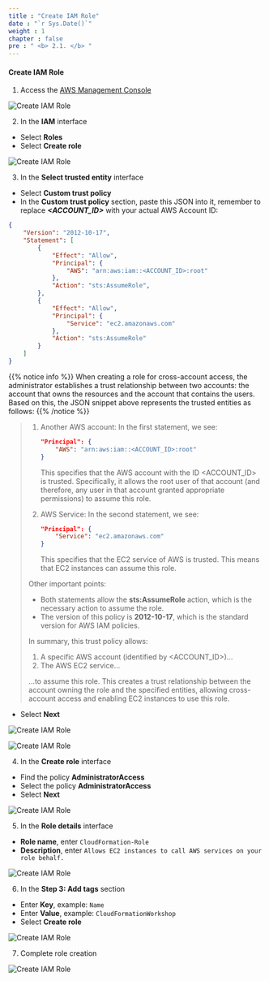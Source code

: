 ```yaml
---
title : "Create IAM Role"
date : "`r Sys.Date()`"
weight : 1
chapter : false
pre : " <b> 2.1. </b> "
---
```


#### Create IAM Role

1. Access the [AWS Management Console](https://console.aws.amazon.com/console/)

![Create IAM Role](/images/2.prerequisite/0001-createiamrole.png?width=5120px)

2. In the **IAM** interface

- Select **Roles**
- Select **Create role**

![Create IAM Role](/images/2.prerequisite/0002-createiamrole.png?width=5120px)

3. In the **Select trusted entity** interface

- Select **Custom trust policy**
- In the **Custom trust policy** section, paste this JSON into it, remember to replace ***<ACCOUNT_ID>*** with your actual AWS Account ID:

```json
{
    "Version": "2012-10-17",
    "Statement": [
        {
            "Effect": "Allow",
            "Principal": {
                "AWS": "arn:aws:iam::<ACCOUNT_ID>:root"
            },
            "Action": "sts:AssumeRole",
        },
        {
            "Effect": "Allow",
            "Principal": {
                "Service": "ec2.amazonaws.com"
            },
            "Action": "sts:AssumeRole"
        }
    ]
}
```

{{% notice info %}}
When creating a role for cross-account access, the administrator establishes a trust relationship between two accounts: the account that owns the resources and the account that contains the users. Based on this, the JSON snippet above represents the trusted entities as follows:
{{% /notice %}}
> 
> 1. Another AWS account:
>    In the first statement, we see:
>    ```json
>    "Principal": {
>        "AWS": "arn:aws:iam::<ACCOUNT_ID>:root"
>    }
>    ```
>    This specifies that the AWS account with the ID <ACCOUNT_ID> is trusted. Specifically, it allows the root user of that account (and therefore, any user in that account granted appropriate permissions) to assume this role.
> 
> 2. AWS Service:
>    In the second statement, we see:
>    ```json
>    "Principal": {
>        "Service": "ec2.amazonaws.com"
>    }
>    ```
>    This specifies that the EC2 service of AWS is trusted. This means that EC2 instances can assume this role.
> 
> Other important points:
> 
> - Both statements allow the **sts:AssumeRole** action, which is the necessary action to assume the role.
> - The version of this policy is **2012-10-17**, which is the standard version for AWS IAM policies.
> 
> In summary, this trust policy allows:
> 1. A specific AWS account (identified by <ACCOUNT_ID>)...
> 2. The AWS EC2 service...
> 
> ...to assume this role. This creates a trust relationship between the account owning the role and the specified entities, allowing cross-account access and enabling EC2 instances to use this role.

- Select **Next**

![Create IAM Role](/images/2.prerequisite/0003-createiamrole-1.png?width=5120px)

![Create IAM Role](/images/2.prerequisite/0003-createiamrole-2.png?width=5120px)

4. In the **Create role** interface

- Find the policy **AdministratorAccess**
- Select the policy **AdministratorAccess**
- Select **Next**

![Create IAM Role](/images/2.prerequisite/0004-createiamrole.png?width=5120px)

5. In the **Role details** interface

- **Role name**, enter `CloudFormation-Role`
- **Description**, enter `Allows EC2 instances to call AWS services on your role behalf.`

![Create IAM Role](/images/2.prerequisite/0005-createiamrole.png?width=5120px)

6. In the **Step 3: Add tags** section

- Enter **Key**, example: `Name`
- Enter **Value**, example: `CloudFormationWorkshop`
- Select **Create role**

![Create IAM Role](/images/2.prerequisite/0006-createiamrole.png?width=5120px)

7. Complete role creation

![Create IAM Role](/images/2.prerequisite/0007-createiamrole.png?width=5120px)
